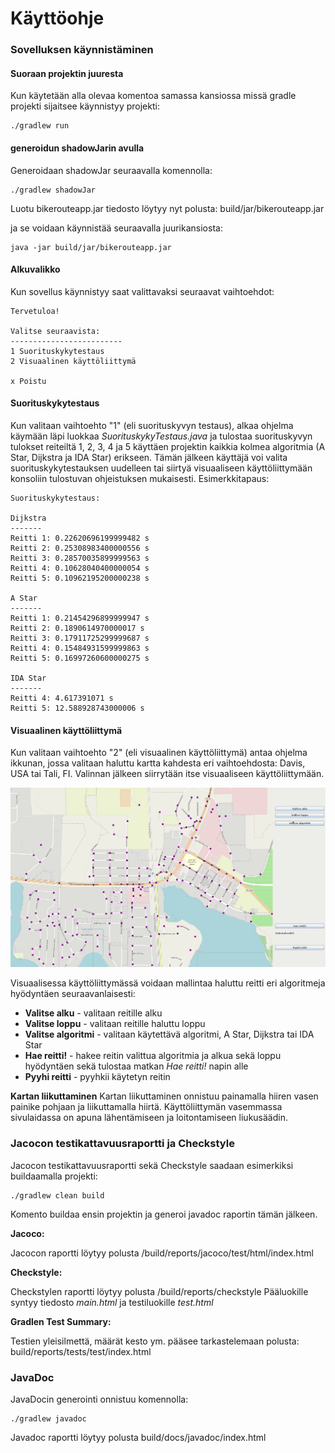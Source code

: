 # Käyttöohje

### Sovelluksen käynnistäminen

#### Suoraan projektin juuresta

Kun käytetään alla olevaa komentoa samassa kansiossa missä gradle projekti sijaitsee käynnistyy projekti:

```
./gradlew run
```

#### generoidun shadowJarin avulla

Generoidaan shadowJar seuraavalla komennolla:

```
./gradlew shadowJar
```

Luotu bikerouteapp.jar tiedosto löytyy nyt polusta:
build/jar/bikerouteapp.jar

ja se voidaan käynnistää seuraavalla juurikansiosta:

```
java -jar build/jar/bikerouteapp.jar
```

#### Alkuvalikko

Kun sovellus käynnistyy saat valittavaksi seuraavat vaihtoehdot:

```
Tervetuloa!

Valitse seuraavista:
-------------------------
1 Suorituskykytestaus
2 Visuaalinen käyttöliittymä

x Poistu
```

#### Suorituskykytestaus

Kun valitaan vaihtoehto "1" (eli suorituskyvyn testaus), alkaa ohjelma käymään läpi luokkaa _SuorituskykyTestaus.java_ ja tulostaa suorituskyvyn tulokset reiteiltä 1, 2, 3, 4 ja 5 käyttäen projektin kaikkia kolmea algoritmia (A Star, Dijkstra ja IDA Star) erikseen. Tämän jälkeen käyttäjä voi valita suorituskykytestauksen uudelleen tai siirtyä visuaaliseen käyttöliittymään konsoliin tulostuvan ohjeistuksen mukaisesti. Esimerkkitapaus:

```
Suorituskykytestaus:

Dijkstra
-------
Reitti 1: 0.22620696199999482 s
Reitti 2: 0.25308983400000556 s
Reitti 3: 0.28570035899999563 s
Reitti 4: 0.10628040400000054 s
Reitti 5: 0.10962195200000238 s

A Star
-------
Reitti 1: 0.21454296899999947 s
Reitti 2: 0.1890614970000017 s
Reitti 3: 0.17911725299999687 s
Reitti 4: 0.15484931599999863 s
Reitti 5: 0.16997260600000275 s

IDA Star
-------
Reitti 4: 4.617391071 s
Reitti 5: 12.588928743000006 s
```

#### Visuaalinen käyttöliittymä

Kun valitaan vaihtoehto "2" (eli visuaalinen käyttöliittymä) antaa ohjelma ikkunan, jossa valitaan haluttu kartta kahdesta eri vaihtoehdosta: Davis, USA tai Tali, FI. Valinnan jälkeen siirrytään itse visuaaliseen käyttöliittymään.

![BikeRoute Demo](kuvat/reitti.gif)

Visuaalisessa käyttöliittymässä voidaan mallintaa haluttu reitti eri algoritmeja hyödyntäen seuraavanlaisesti:
- **Valitse alku** - valitaan reitille alku
- **Valitse loppu** - valitaan reitille haluttu loppu
- **Valitse algoritmi** - valitaan käytettävä algoritmi, A Star, Dijkstra tai IDA Star
- **Hae reitti!** - hakee reitin valittua algoritmia ja alkua sekä loppu hyödyntäen sekä tulostaa matkan _Hae reitti!_ napin alle
- **Pyyhi reitti** - pyyhkii käytetyn reitin 

**Kartan liikuttaminen**
Kartan liikuttaminen onnistuu painamalla hiiren vasen painike pohjaan ja liikuttamalla hiirtä. Käyttöliittymän vasemmassa sivulaidassa on apuna lähentämiseen ja loitontamiseen liukusäädin.

### Jacocon testikattavuusraportti ja Checkstyle

Jacocon testikattavuusraportti sekä Checkstyle saadaan esimerkiksi buildaamalla projekti:

```
./gradlew clean build
```

Komento buildaa ensin projektin ja generoi javadoc raportin tämän jälkeen.

**Jacoco:**

Jacocon raportti löytyy polusta /build/reports/jacoco/test/html/index.html

**Checkstyle:**

Checkstylen raportti löytyy polusta /build/reports/checkstyle
Pääluokille syntyy tiedosto _main.html_ ja testiluokille _test.html_

**Gradlen Test Summary:**

Testien yleisilmettä, määrät kesto ym. pääsee tarkastelemaan polusta:
build/reports/tests/test/index.html

### JavaDoc

JavaDocin generointi onnistuu komennolla:

```
./gradlew javadoc
```

Javadoc raportti löytyy polusta build/docs/javadoc/index.html

